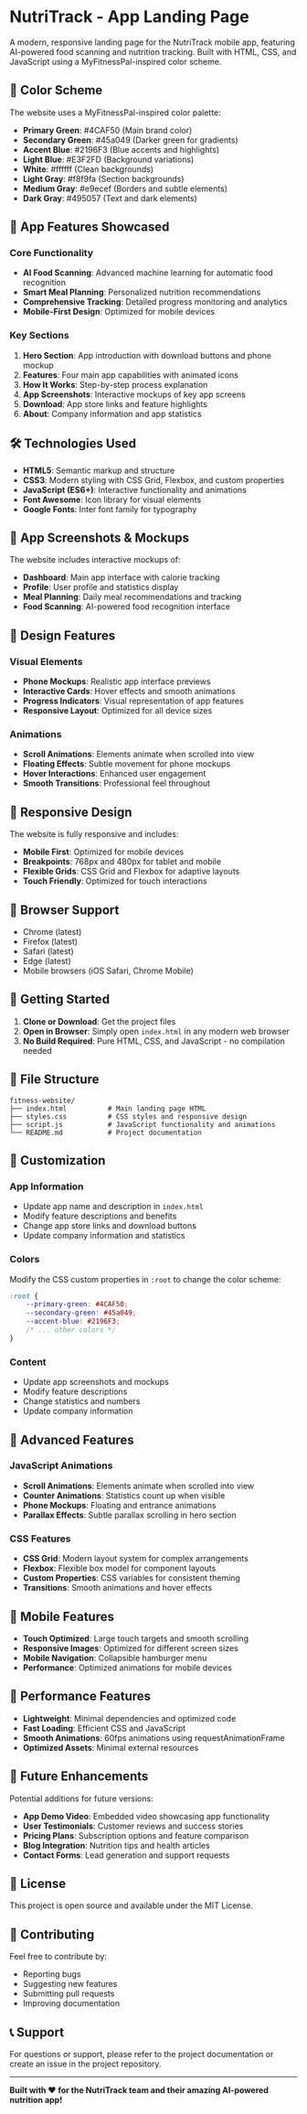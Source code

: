 # NutriTrack - App Landing Page

A modern, responsive landing page for the NutriTrack mobile app, featuring AI-powered food scanning and nutrition tracking. Built with HTML, CSS, and JavaScript using a MyFitnessPal-inspired color scheme.

## 🎨 Color Scheme

The website uses a MyFitnessPal-inspired color palette:
- **Primary Green**: #4CAF50 (Main brand color)
- **Secondary Green**: #45a049 (Darker green for gradients)
- **Accent Blue**: #2196F3 (Blue accents and highlights)
- **Light Blue**: #E3F2FD (Background variations)
- **White**: #ffffff (Clean backgrounds)
- **Light Gray**: #f8f9fa (Section backgrounds)
- **Medium Gray**: #e9ecef (Borders and subtle elements)
- **Dark Gray**: #495057 (Text and dark elements)

## 🚀 App Features Showcased

### Core Functionality
- **AI Food Scanning**: Advanced machine learning for automatic food recognition
- **Smart Meal Planning**: Personalized nutrition recommendations
- **Comprehensive Tracking**: Detailed progress monitoring and analytics
- **Mobile-First Design**: Optimized for mobile devices

### Key Sections
1. **Hero Section**: App introduction with download buttons and phone mockup
2. **Features**: Four main app capabilities with animated icons
3. **How It Works**: Step-by-step process explanation
4. **App Screenshots**: Interactive mockups of key app screens
5. **Download**: App store links and feature highlights
6. **About**: Company information and app statistics

## 🛠️ Technologies Used

- **HTML5**: Semantic markup and structure
- **CSS3**: Modern styling with CSS Grid, Flexbox, and custom properties
- **JavaScript (ES6+)**: Interactive functionality and animations
- **Font Awesome**: Icon library for visual elements
- **Google Fonts**: Inter font family for typography

## 📱 App Screenshots & Mockups

The website includes interactive mockups of:
- **Dashboard**: Main app interface with calorie tracking
- **Profile**: User profile and statistics display
- **Meal Planning**: Daily meal recommendations and tracking
- **Food Scanning**: AI-powered food recognition interface

## 🎯 Design Features

### Visual Elements
- **Phone Mockups**: Realistic app interface previews
- **Interactive Cards**: Hover effects and smooth animations
- **Progress Indicators**: Visual representation of app features
- **Responsive Layout**: Optimized for all device sizes

### Animations
- **Scroll Animations**: Elements animate when scrolled into view
- **Floating Effects**: Subtle movement for phone mockups
- **Hover Interactions**: Enhanced user engagement
- **Smooth Transitions**: Professional feel throughout

## 📱 Responsive Design

The website is fully responsive and includes:
- **Mobile First**: Optimized for mobile devices
- **Breakpoints**: 768px and 480px for tablet and mobile
- **Flexible Grids**: CSS Grid and Flexbox for adaptive layouts
- **Touch Friendly**: Optimized for touch interactions

## 🎯 Browser Support

- Chrome (latest)
- Firefox (latest)
- Safari (latest)
- Edge (latest)
- Mobile browsers (iOS Safari, Chrome Mobile)

## 🚀 Getting Started

1. **Clone or Download**: Get the project files
2. **Open in Browser**: Simply open `index.html` in any modern web browser
3. **No Build Required**: Pure HTML, CSS, and JavaScript - no compilation needed

## 📁 File Structure

```
fitness-website/
├── index.html          # Main landing page HTML
├── styles.css          # CSS styles and responsive design
├── script.js           # JavaScript functionality and animations
└── README.md           # Project documentation
```

## 🎨 Customization

### App Information
- Update app name and description in `index.html`
- Modify feature descriptions and benefits
- Change app store links and download buttons
- Update company information and statistics

### Colors
Modify the CSS custom properties in `:root` to change the color scheme:
```css
:root {
    --primary-green: #4CAF50;
    --secondary-green: #45a049;
    --accent-blue: #2196F3;
    /* ... other colors */
}
```

### Content
- Update app screenshots and mockups
- Modify feature descriptions
- Change statistics and numbers
- Update company information

## 🔧 Advanced Features

### JavaScript Animations
- **Scroll Animations**: Elements animate when scrolled into view
- **Counter Animations**: Statistics count up when visible
- **Phone Mockups**: Floating and entrance animations
- **Parallax Effects**: Subtle parallax scrolling in hero section

### CSS Features
- **CSS Grid**: Modern layout system for complex arrangements
- **Flexbox**: Flexible box model for component layouts
- **Custom Properties**: CSS variables for consistent theming
- **Transitions**: Smooth animations and hover effects

## 📱 Mobile Features

- **Touch Optimized**: Large touch targets and smooth scrolling
- **Responsive Images**: Optimized for different screen sizes
- **Mobile Navigation**: Collapsible hamburger menu
- **Performance**: Optimized animations for mobile devices

## 🎯 Performance Features

- **Lightweight**: Minimal dependencies and optimized code
- **Fast Loading**: Efficient CSS and JavaScript
- **Smooth Animations**: 60fps animations using requestAnimationFrame
- **Optimized Assets**: Minimal external resources

## 🔮 Future Enhancements

Potential additions for future versions:
- **App Demo Video**: Embedded video showcasing app functionality
- **User Testimonials**: Customer reviews and success stories
- **Pricing Plans**: Subscription options and feature comparison
- **Blog Integration**: Nutrition tips and health articles
- **Contact Forms**: Lead generation and support requests

## 📄 License

This project is open source and available under the MIT License.

## 🤝 Contributing

Feel free to contribute by:
- Reporting bugs
- Suggesting new features
- Submitting pull requests
- Improving documentation

## 📞 Support

For questions or support, please refer to the project documentation or create an issue in the project repository.

---

**Built with ❤️ for the NutriTrack team and their amazing AI-powered nutrition app!**
